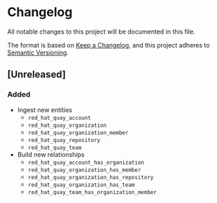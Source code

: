 # Changelog

All notable changes to this project will be documented in this file.

The format is based on [Keep a Changelog](https://keepachangelog.com/en/1.0.0/),
and this project adheres to
[Semantic Versioning](https://semver.org/spec/v2.0.0.html).

## [Unreleased]

### Added

- Ingest new entities
  - `red_hat_quay_account`
  - `red_hat_quay_organization`
  - `red_hat_quay_organization_member`
  - `red_hat_quay_repository`
  - `red_hat_quay_team`
- Build new relationships
  - `red_hat_quay_account_has_organization`
  - `red_hat_quay_organization_has_member`
  - `red_hat_quay_organization_has_repository`
  - `red_hat_quay_organization_has_team`
  - `red_hat_quay_team_has_organization_member`
